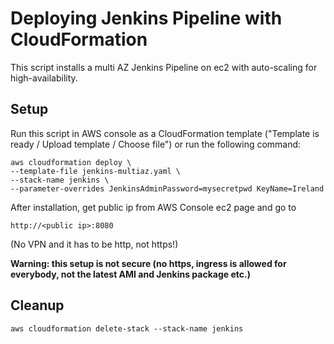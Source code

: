 # Deploying Jenkins Pipeline with CloudFormation

This script installs a multi AZ Jenkins Pipeline on ec2 with auto-scaling for high-availability.

## Setup

Run this script in AWS console as a CloudFormation template ("Template is ready / Upload template / Choose file") or run the following command:
```
aws cloudformation deploy \
--template-file jenkins-multiaz.yaml \
--stack-name jenkins \
--parameter-overrides JenkinsAdminPassword=mysecretpwd KeyName=Ireland
```

After installation, get public ip from AWS Console ec2 page and go to
```
http://<public ip>:8080
```
(No VPN and it has to be http, not https!)

**Warning: this setup is not secure (no https, ingress is allowed for everybody, not the latest AMI and Jenkins package etc.)**

## Cleanup
```
aws cloudformation delete-stack --stack-name jenkins
```
